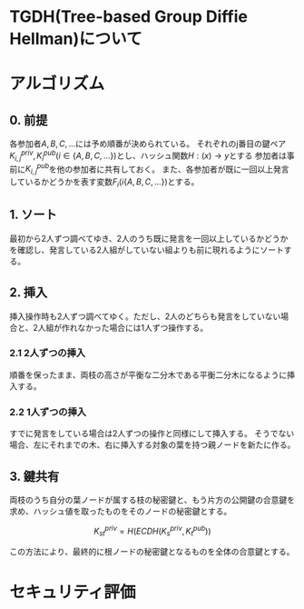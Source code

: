 TGDH(Tree-based Group Diffie Hellman)について
===

# アルゴリズム
## 0. 前提
各参加者$A,B,C,...$には予め順番が決められている。
それぞれのj番目の鍵ペア$K_{i,j}^{priv}, K_{i}^{pub} \left(i \in \left\{A,B,C,\ldots\right\}\right)$とし、ハッシュ関数$H: \left(x\right) \rightarrow y$とする
参加者は事前に$K_{i,j}^{pub}$を他の参加者に共有しておく。
また、各参加者が既に一回以上発言しているかどうかを表す変数$F_{i} \left(i \left\{ A,B,C,\ldots \right\}\right)$とする。


## 1. ソート
最初から2人ずつ調べてゆき、2人のうち既に発言を一回以上しているかどうかを確認し、発言している2人組がしていない組よりも前に現れるようにソートする。

## 2. 挿入
挿入操作時も2人ずつ調べてゆく。ただし、2人のどちらも発言をしていない場合と、2人組が作れなかった場合には1人ずつ操作する。

### 2.1 2人ずつの挿入
順番を保ったまま、両枝の高さが平衡な二分木である平衡二分木になるように挿入する。

### 2.2 1人ずつの挿入
すでに発言をしている場合は2人ずつの操作と同様にして挿入する。
そうでない場合、左にそれまでの木、右に挿入する対象の葉を持つ親ノードを新たに作る。

## 3. 鍵共有
両枝のうち自分の葉ノードが属する枝の秘密鍵と、もう片方の公開鍵の合意鍵を求め、ハッシュ値を取ったものをそのノードの秘密鍵とする。

$$
K_{st}^{priv} = H\left(ECDH\left(K_{s}^{priv}, K_{t}^{pub}\right)\right)
$$

この方法により、最終的に根ノードの秘密鍵となるものを全体の合意鍵とする。

# セキュリティ評価


